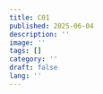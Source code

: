 ```yaml
---
title: C01
published: 2025-06-04
description: ''
image: ''
tags: []
category: ''
draft: false 
lang: ''
---
```

